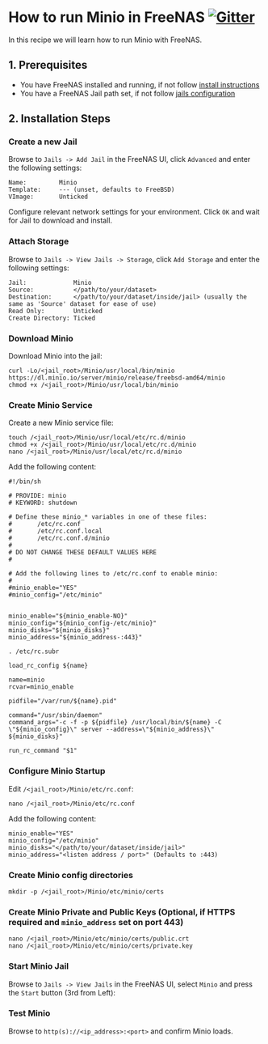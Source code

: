 # How to run Minio in FreeNAS [![Gitter](https://badges.gitter.im/Join%20Chat.svg)](https://gitter.im/minio/minio?utm_source=badge&utm_medium=badge&utm_campaign=pr-badge&utm_content=badge)

In this recipe we will learn how to run Minio with FreeNAS. 

## 1. Prerequisites

* You have FreeNAS installed and running, if not follow [install instructions](http://doc.freenas.org/9.10/freenas_install.html)
* You have a FreeNAS Jail path set, if not follow [jails configuration](http://doc.freenas.org/9.10/freenas_jails.html?highlight=jails#jails-configuration)

## 2. Installation Steps

### Create a new Jail
Browse to `Jails -> Add Jail` in the FreeNAS UI, click `Advanced` and enter the following settings:

```
Name:         Minio
Template:     --- (unset, defaults to FreeBSD)
VImage:       Unticked
```

Configure relevant network settings for your environment. Click `OK` and wait for Jail to download and install.

### Attach Storage
Browse to `Jails -> View Jails -> Storage`, click `Add Storage` and enter the following settings:

```
Jail:             Minio
Source:           </path/to/your/dataset>
Destination:      </path/to/your/dataset/inside/jail> (usually the same as 'Source' dataset for ease of use)
Read Only:        Unticked
Create Directory: Ticked
```

### Download Minio
Download Minio into the jail:

```
curl -Lo/<jail_root>/Minio/usr/local/bin/minio https://dl.minio.io/server/minio/release/freebsd-amd64/minio
chmod +x /<jail_root>/Minio/usr/local/bin/minio
```

### Create Minio Service
Create a new Minio service file:

```
touch /<jail_root>/Minio/usr/local/etc/rc.d/minio
chmod +x /<jail_root>/Minio/usr/local/etc/rc.d/minio
nano /<jail_root>/Minio/usr/local/etc/rc.d/minio
```

Add the following content:

```
#!/bin/sh

# PROVIDE: minio
# KEYWORD: shutdown

# Define these minio_* variables in one of these files:
#       /etc/rc.conf
#       /etc/rc.conf.local
#       /etc/rc.conf.d/minio
#
# DO NOT CHANGE THESE DEFAULT VALUES HERE
#

# Add the following lines to /etc/rc.conf to enable minio:
#
#minio_enable="YES"
#minio_config="/etc/minio"


minio_enable="${minio_enable-NO}"
minio_config="${minio_config-/etc/minio}"
minio_disks="${minio_disks}"
minio_address="${minio_address-:443}"

. /etc/rc.subr

load_rc_config ${name}

name=minio
rcvar=minio_enable

pidfile="/var/run/${name}.pid"

command="/usr/sbin/daemon"
command_args="-c -f -p ${pidfile} /usr/local/bin/${name} -C \"${minio_config}\" server --address=\"${minio_address}\" ${minio_disks}"

run_rc_command "$1"
```

### Configure Minio Startup
Edit `/<jail_root>/Minio/etc/rc.conf`:

```
nano /<jail_root>/Minio/etc/rc.conf
```

Add the following content:

```
minio_enable="YES"
minio_config="/etc/minio"
minio_disks="</path/to/your/dataset/inside/jail>"
minio_address="<listen address / port>" (Defaults to :443)
```

### Create Minio config directories

```
mkdir -p /<jail_root>/Minio/etc/minio/certs
```

### Create Minio Private and Public Keys (Optional, if HTTPS required and `minio_address` set on port 443)

```
nano /<jail_root>/Minio/etc/minio/certs/public.crt
nano /<jail_root>/Minio/etc/minio/certs/private.key
```

### Start Minio Jail
Browse to `Jails -> View Jails` in the FreeNAS UI, select `Minio` and press the `Start` button (3rd from Left):

### Test Minio
Browse to `http(s)://<ip_address>:<port>` and confirm Minio loads.



